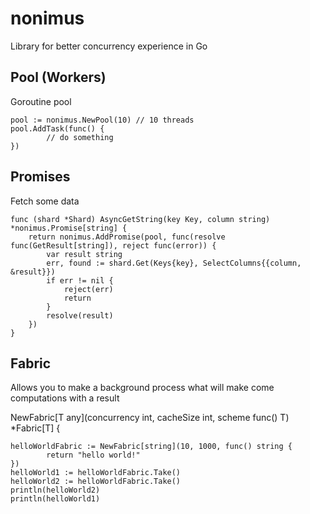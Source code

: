 # nonimus

Library for better concurrency experience in Go

## Pool (Workers)
Goroutine pool

```
pool := nonimus.NewPool(10) // 10 threads
pool.AddTask(func() {
		// do something
})
```

## Promises
Fetch some data

```
func (shard *Shard) AsyncGetString(key Key, column string) *nonimus.Promise[string] {
	return nonimus.AddPromise(pool, func(resolve func(GetResult[string]), reject func(error)) {
		var result string
		err, found := shard.Get(Keys{key}, SelectColumns{{column, &result}})
		if err != nil {
			reject(err)
			return
		}
		resolve(result)
	})
}
```

## Fabric
Allows you to make a background process what will make come computations with a result

NewFabric\[T any](concurrency int, cacheSize int, scheme func() T) *Fabric\[T] {

```
helloWorldFabric := NewFabric[string](10, 1000, func() string {
		return "hello world!"
})
helloWorld1 := helloWorldFabric.Take()
helloWorld2 := helloWorldFabric.Take()
println(helloWorld2)
println(helloWorld1)
```
